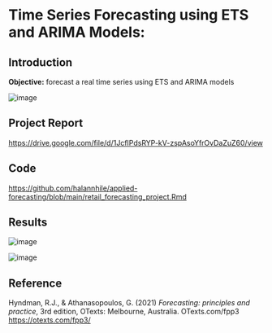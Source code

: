 # Time Series Forecasting using ETS and ARIMA Models: 

## Introduction 

**Objective:** forecast a real time series using ETS and ARIMA models 

![image](https://user-images.githubusercontent.com/55796146/198867067-2869c3c4-0c16-48c4-b03b-374d8af3f070.png)

## Project Report

https://drive.google.com/file/d/1JcfIPdsRYP-kV-zspAsoYfrOvDaZuZ60/view

## Code 

https://github.com/halannhile/applied-forecasting/blob/main/retail_forecasting_project.Rmd

## Results

![image](https://user-images.githubusercontent.com/55796146/198867132-ed643fea-1a72-4e0e-9d2c-245780cce1e8.png)

![image](https://user-images.githubusercontent.com/55796146/198867155-b5592b14-d960-4612-9a1e-da1ed80a4a2d.png)


## Reference 

Hyndman, R.J., & Athanasopoulos, G. (2021) *Forecasting: principles and practice*, 3rd edition, OTexts: Melbourne, Australia. OTexts.com/fpp3
https://otexts.com/fpp3/
